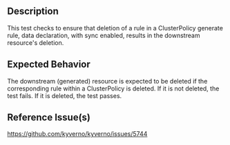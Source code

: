 ## Description

This test checks to ensure that deletion of a rule in a ClusterPolicy generate rule, data declaration, with sync enabled, results in the downstream resource's deletion.

## Expected Behavior

The downstream (generated) resource is expected to be deleted if the corresponding rule within a ClusterPolicy is deleted. If it is not deleted, the test fails. If it is deleted, the test passes.

## Reference Issue(s)

https://github.com/kyverno/kyverno/issues/5744
